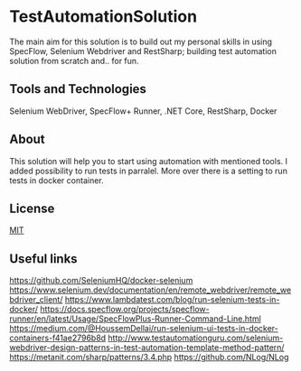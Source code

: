 # TestAutomationSolution
The main aim for this solution is to build out my personal skills in using SpecFlow, Selenium Webdriver and RestSharp; building test automation solution from scratch and.. for fun.


## Tools and Technologies
Selenium WebDriver, SpecFlow+ Runner, .NET Core, RestSharp, Docker

## About
This solution will help you to start using automation with mentioned tools. I added possibility to run tests in parralel. More over there is a setting to run tests in docker container.

## License
[MIT](https://choosealicense.com/licenses/mit/)

## Useful links
https://github.com/SeleniumHQ/docker-selenium
https://www.selenium.dev/documentation/en/remote_webdriver/remote_webdriver_client/
https://www.lambdatest.com/blog/run-selenium-tests-in-docker/
https://docs.specflow.org/projects/specflow-runner/en/latest/Usage/SpecFlowPlus-Runner-Command-Line.html
https://medium.com/@HoussemDellai/run-selenium-ui-tests-in-docker-containers-f41ae2796b8d
http://www.testautomationguru.com/selenium-webdriver-design-patterns-in-test-automation-template-method-pattern/
https://metanit.com/sharp/patterns/3.4.php
https://github.com/NLog/NLog

